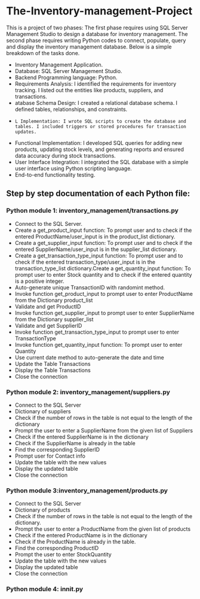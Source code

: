 # The-Inventory-management-Project
This is a project of two phases: The first phase requires using SQL Server Management Studio to design a database for inventory management. The second phase requires writing Python codes to connect, populate, query and display the inventory management database. Below is a simple breakdown of the tasks done.


-  Inventory Management Application.
-  Database: SQL Server Management Studio.
-  Backend Programming language: Python.
-  Requirements Analysis: I identified the requirements for inventory tracking. I listed out the entities like products, suppliers, and transactions.
-   atabase Schema Design: I created a relational database schema. I defined tables, relationships, and constraints.
-     L Implementation: I wrote SQL scripts to create the database and tables. I included triggers or stored procedures for transaction updates.
- Functional Implementation:  I developed SQL queries for adding new products, updating stock levels, and generating reports and ensured data accuracy during stock transactions.
- User Interface Integration: I integrated the SQL database with a simple user interface using Python scripting language.
- End-to-end functionality testing.

## Step by step documentation of each Python file:

### Python module 1: inventory_management/transactions.py
- Connect to the SQL Server.
- Create a get_product_input function: To prompt user and to check if the entered ProductName/user_input is in the product_list dictionary.
- Create a get_supplier_input function: To prompt user and to check if the entered SupplierName/user_input is in the supplier_list dictionary.
- Create a get_transaction_type_input function: To prompt user and to check if the entered transaction_type/user_input is in the transaction_type_list dictionary.Create a get_quantity_input function: To prompt user to enter Stock quantity and to check if the entered quantity is a positive integer.
- Auto-generate unique TransactionID with randomint method.
- Invoke function get_product_input to prompt user to enter ProductName from the Dictionary product_list
- Validate and get ProductID
- Invoke function get_supplier_input to prompt user to enter SupplierName from the Dictionary supplier_list
- Validate and get SupplierID
- Invoke function get_transaction_type_input to prompt user to enter TransactionType
- Invoke function get_quantity_input function: To prompt user to enter Quantity
- Use current date method to auto-generate the date and time
- Update the Table Transactions
- Display the Table Transactions
- Close the connection



### Python module 2: inventory_management/suppliers.py
-	Connect to the SQL Server
-	Dictionary of suppliers
-	Check if the number of rows in the table is not equal to the length of the dictionary
-	Prompt the user to enter a SupplierName from the given list of Suppliers
-	Check if the entered SupplierName is in the dictionary
-	Check if the SupplierName is already in the table
-	Find the corresponding SupplierID
-	Prompt user for Contact info
-	Update the table with the new values
-	Display the updated table
-	Close the connection


### Python module 3:inventory_management/products.py
-	Connect to the SQL Server
-	Dictionary of products
-	Check if the number of rows in the table is not equal to the length of the dictionary.
-	Prompt the user to enter a ProductName from the given list of products
-	Check if the entered ProductName is in the dictionary
-	Check if the ProductName is already in the table.
-	Find the corresponding ProductID
-	Prompt the user to enter StockQuantity
-	Update the table with the new values
-	Display the updated table
-	Close the connection

### Python module 4:	__innit__.py






